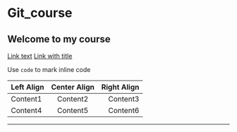# Git_course
## Welcome to my course

[Link text](https://www.markdownlang.com)
[Link with title](https://www.markdownlang.com "Link title")

Use `code` to mark inline code

| Left Align | Center Align | Right Align |
|-----------|:------------:|------------:|
| Content1   |   Content2   |    Content3 |
| Content4   |   Content5   |    Content6 |

***
